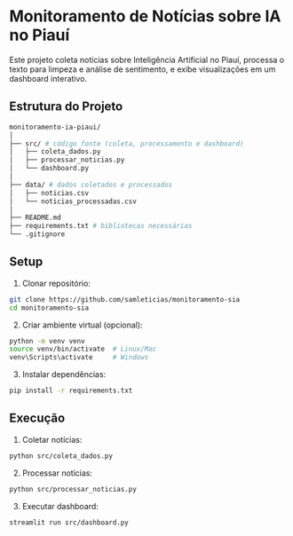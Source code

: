 # Monitoramento de Notícias sobre IA no Piauí

Este projeto coleta notícias sobre Inteligência Artificial no Piauí, processa o texto para limpeza e análise de sentimento, e exibe visualizações em um dashboard interativo.

## Estrutura do Projeto
```bash
monitoramento-ia-piaui/
│
├── src/ # código fonte (coleta, processamento e dashboard)
│   ├── coleta_dados.py
│   ├── processar_noticias.py
│   └── dashboard.py
│
├── data/ # dados coletados e processados
│   ├── noticias.csv
│   └── noticias_processadas.csv
│
├── README.md
├── requirements.txt # bibliotecas necessárias
└── .gitignore
```

## Setup

1. Clonar repositório:
```bash
git clone https://github.com/samleticias/monitoramento-sia
cd monitoramento-sia
```

2. Criar ambiente virtual (opcional):
```bash
python -m venv venv
source venv/bin/activate  # Linux/Mac
venv\Scripts\activate     # Windows
```

3. Instalar dependências:
```bash
pip install -r requirements.txt
```

## Execução

1. Coletar notícias:
```bash
python src/coleta_dados.py
```

2. Processar notícias:
```bash
python src/processar_noticias.py
```

3. Executar dashboard:
```bash
streamlit run src/dashboard.py
```
